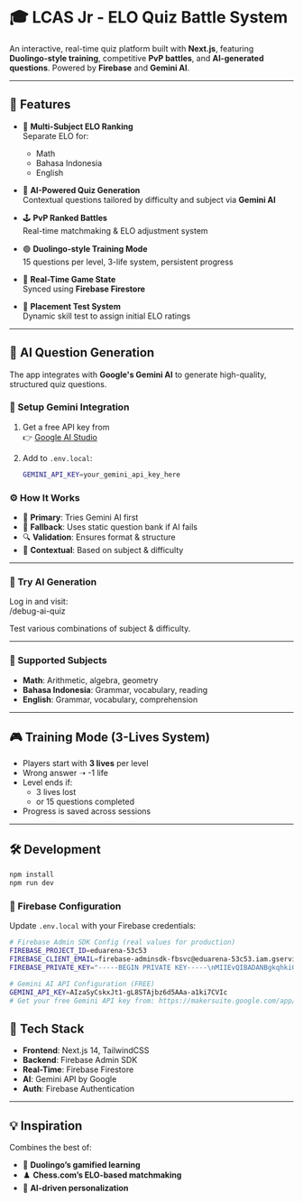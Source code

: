 # 🎓 LCAS Jr - ELO Quiz Battle System

An interactive, real-time quiz platform built with **Next.js**, featuring **Duolingo-style training**, competitive **PvP battles**, and **AI-generated questions**. Powered by **Firebase** and **Gemini AI**.

---

## 🚀 Features

- 🎯 **Multi-Subject ELO Ranking**  
  Separate ELO for:
  - Math
  - Bahasa Indonesia
  - English

- 🧠 **AI-Powered Quiz Generation**  
  Contextual questions tailored by difficulty and subject via **Gemini AI**

- 🕹️ **PvP Ranked Battles**  
  Real-time matchmaking & ELO adjustment system

- 🟢 **Duolingo-style Training Mode**  
  15 questions per level, 3-life system, persistent progress

- 🔁 **Real-Time Game State**  
  Synced using **Firebase Firestore**

- 🧪 **Placement Test System**  
  Dynamic skill test to assign initial ELO ratings

---

## 🤖 AI Question Generation

The app integrates with **Google's Gemini AI** to generate high-quality, structured quiz questions.

### 🔧 Setup Gemini Integration

1. Get a free API key from  
   👉 [Google AI Studio](https://makersuite.google.com/app/apikey)

2. Add to `.env.local`:
   ```bash
   GEMINI_API_KEY=your_gemini_api_key_here


### ⚙️ How It Works

- 🧠 **Primary**: Tries Gemini AI first  
- 🧰 **Fallback**: Uses static question bank if AI fails  
- 🔍 **Validation**: Ensures format & structure  
- 🎯 **Contextual**: Based on subject & difficulty  

---

### 🧪 Try AI Generation

Log in and visit:  
/debug-ai-quiz

Test various combinations of subject & difficulty.

---

### 📝 Supported Subjects

- **Math**: Arithmetic, algebra, geometry  
- **Bahasa Indonesia**: Grammar, vocabulary, reading  
- **English**: Grammar, vocabulary, comprehension  

---

## 🎮 Training Mode (3-Lives System)

- Players start with **3 lives** per level  
- Wrong answer ➝ -1 life  
- Level ends if:
  - 3 lives lost  
  - or 15 questions completed  
- Progress is saved across sessions  

---

## 🛠️ Development

```bash
npm install
npm run dev
```
### 🔐 Firebase Configuration

Update `.env.local` with your Firebase credentials:

```bash
# Firebase Admin SDK Config (real values for production)
FIREBASE_PROJECT_ID=eduarena-53c53
FIREBASE_CLIENT_EMAIL=firebase-adminsdk-fbsvc@eduarena-53c53.iam.gserviceaccount.com
FIREBASE_PRIVATE_KEY="-----BEGIN PRIVATE KEY-----\nMIIEvQIBADANBgkqhkiG9w0BAQEFAASCBKcwggSjAgEAAoIBAQCVrQHUmjt5nDI7\naYbrOsIP9nUITEJQkF9hihJAnohm1zWnsFFtEHp8cNhJ3u40E4toIbochqvvZgEm\nMXNbxhN8DEZM4b3Vj5qTkLxns9FLd50s8LDRyUMvLIS8mKWoQQrZOU2Mr+1aeMRM\nQdA/Salvwt7IN2uprrIckmQqVnlszPnHqENIeAIsDjKZj3+BMMT6ejGZiAAEj84V\nL/JqJE9lF13ewU22LVmpszOKpRWLviHorvJFAYpdSMLOwTmjK9aav6jWdsFzCs6q\nx32/oLPj4o4ENejo1c0KZ5zE5YIRJtIpULw4xvzEUDioC+DSgLr6SFw0ptusWNpK\nHhAXkUppAgMBAAECggEALLAV3tMZtMpk2QY9yRem/zsXYB3cos8oGygtIOv0T7gr\nheCHvydvWp4ahZuwxQ2czr9bIM84oGZ1K2ESTzFJefz0NFol4pBYl3xcNB4k/AI/\nhD5snIYZsAj7rI9qzlx1D7wjIkEYfa2W9imkMnEczIiDGYYqd+P3u74dd+KPqGLp\nqC4CEAcaEsSDtcleEYntdKxcI/wszraRdLa/9YsgSZXk8hW5TqaB3quZv/zh5NNx\nilVUmRAqhOZ1KRV196AAY4LMs3r2HLJV0HNNNaEllRR0buHmHZTg64uDbZdJ4FDV\nc3ym3QZnMvtEQzgnkAOd5aK0F8Aqnl+1lgvQJPmjbQKBgQDL8CRn+AbTa5kl4VBL\njkwnxxtN4SJ3RbEjC6KAWItP8jv+5BxuARKRbNc2/0LY1mn/A4mC08QV8oXRdnIE\nTK9S1MYsCjqkKNrZWajfk9cPCGspsu+w5x++io2p6L88YfHGy4jnSu6uD6F63o+j\n49ar+kMiN1SJdIlN5ZVlhsnHLwKBgQC74rFKqlJo1H46Vkqju7vs21KiCbEbEfTk\n9APJsk+rHidP9bPwzWcTr8ATDZR6dw+gqtX7TBLZGtlrQr110vX6vug6WCNx2fC1\nB1DB4ErqtK/noTIOuQVLmxJqlVwXMRNK66rISCRe28ugQHV9atx7jGwJzEg6qTz9\nhtvs8+ah5wKBgBJg18cO0P6oiaqiPWwxrKdBCDLigQqimy3/VGugjx1rRQDZab54\nFkZIurRYGJwV5oN2vCOwFdGsg2a299tvVbVvO1Sor1Qv4lkH/XH4jr7qEU42s+cL\nTQ8MyWtwcBtu8CzsFrBRTmUdP34lJGiulZ/186rXtaSVffIpKGd32CM9AoGBALQU\n+LdG/svpd780fD/pLZs9MDuNLIp0sJRN6d+Fn+S0dxultb2FMlnlJyVb68dhnMHz\nXDuL07jxihjLlEp9VDTsjCt31SlHqfXpOBdLgqLpYnyRvSftYMzxqjosRGMaL5Ks\nxTlIJEwjQU2s2q/GH+PvWJIfkc9f7MxXWS4JLDJbAoGASvOMPv+UusUjXV909+sr\nOdROka5mxPnAd5p21ApgZJIBL0RBhNexIbsbZOpINJ7upfpWqbelTewHSWaBwNz8\nwjNnoSW6eyBGKo9q/8bzCtuvm4boFRwMP+jqg3PkMWvO4b3BsFtjkJUiZWMrM8xc\n3hBD49D3QWchjBRGiuv81tY=\n-----END PRIVATE KEY-----\n"

# Gemini AI API Configuration (FREE)
GEMINI_API_KEY=AIzaSyCskxJt1-gL8STAjbz6d5AAa-a1ki7CVIc
# Get your free Gemini API key from: https://makersuite.google.com/app/apikey
```

## 📌 Tech Stack

- **Frontend**: Next.js 14, TailwindCSS  
- **Backend**: Firebase Admin SDK  
- **Real-Time**: Firebase Firestore  
- **AI**: Gemini API by Google  
- **Auth**: Firebase Authentication  

---

## 💡 Inspiration

Combines the best of:  
- 🧩 **Duolingo’s gamified learning**  
- ♟️ **Chess.com’s ELO-based matchmaking**  
- 🤖 **AI-driven personalization**




